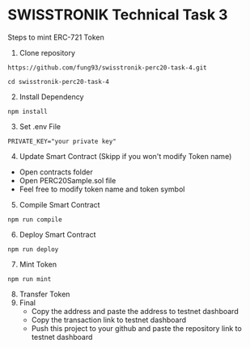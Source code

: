 # SWISSTRONIK Technical Task 3

Steps to mint ERC-721 Token

1. Clone repository
```shell
https://github.com/fung93/swisstronik-perc20-task-4.git
```
```shell
cd swisstronik-perc20-task-4
```
2. Install Dependency
```shell
npm install
```
3. Set .env File
```shell
PRIVATE_KEY="your private key"
```
4. Update Smart Contract (Skipp if you won't modify Token name)
- Open contracts folder
- Open PERC20Sample.sol file
- Feel free to modify token name and token symbol
5. Compile Smart Contract
```shell
npm run compile
```
6. Deploy Smart Contract
```shell
npm run deploy
```
7. Mint Token
```shell
npm run mint
```
8. Transfer Token
9. Final
   - Copy the address and paste the address to testnet dashboard
   - Copy the transaction link to testnet dashboard
   - Push this project to your github and paste the repository link to testnet dashboard
